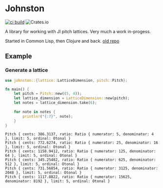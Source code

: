 Johnston
========

[![ci build](https://github.com/jcpst/johnston/actions/workflows/rust.yml/badge.svg)](https://github.com/jcpst/johnston/actions/workflows/rust.yml)
![Crates.io](https://img.shields.io/crates/v/johnston)

A library for working with JI pitch lattices. Very much a work in-progess.

Started in Common Lisp, then Clojure and back.  [old repo](https://github.com/jcpst/pitch-lattice)

Example
-------

### Generate a lattice

```rust
use johnston::{lattice::LatticeDimension, pitch::Pitch};

fn main() {
    let pitch = Pitch::new((5, 4));
    let lattice_dimension = LatticeDimension::new(pitch);
    let notes = lattice_dimension.take(6);
	
	for note in notes {
	    println!("{:?}", note);
    }
}
```

```shell
Pitch { cents: 386.3137, ratio: Ratio { numerator: 5, denominator: 4 }, limit: 5, ordinal: Otonal }
Pitch { cents: 772.6274, ratio: Ratio { numerator: 25, denominator: 16 }, limit: 5, ordinal: Otonal }
Pitch { cents: 1158.9412, ratio: Ratio { numerator: 125, denominator: 64 }, limit: 5, ordinal: Otonal }
Pitch { cents: 345.25482, ratio: Ratio { numerator: 625, denominator: 512 }, limit: 5, ordinal: Otonal }
Pitch { cents: 731.56854, ratio: Ratio { numerator: 3125, denominator: 2048 }, limit: 5, ordinal: Otonal }
Pitch { cents: 1117.8822, ratio: Ratio { numerator: 15625, denominator: 8192 }, limit: 5, ordinal: Otonal }
```
